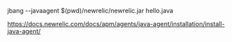 jbang --javaagent $(pwd)/newrelic/newrelic.jar hello.java

https://docs.newrelic.com/docs/apm/agents/java-agent/installation/install-java-agent/
